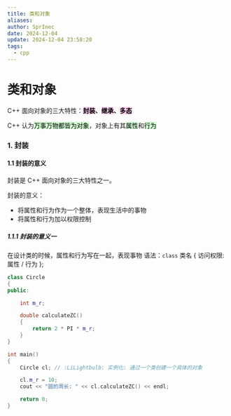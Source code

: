 ```yaml
---
title: 类和对象
aliases: 
author: SprInec
date: 2024-12-04
update: 2024-12-04 23:58:20
tags:
  - cpp
---
```

# 类和对象

C++ 面向对象的三大特性：**<mark style="background: #FFB8EBA6;">封装</mark>、<mark style="background: #FFB8EBA6;">继承</mark>、<mark style="background: #FFB8EBA6;">多态</mark>**

C++ 认为<mark style="background: #BBFABBA6;">万事万物都皆为对象</mark>，对象上有其<mark style="background: #BBFABBA6;">属性</mark>和<mark style="background: #BBFABBA6;">行为</mark>

### 1. 封装

#### 1.1 封装的意义

封装是 C++ 面向对象的三大特性之一。

封装的意义：

- 将属性和行为作为一个整体，表现生活中的事物
- 将属性和行为加以权限控制

##### 1.1.1 封装的意义一

在设计类的时候，属性和行为写在一起，表现事物
语法：`class` 类名 { 访问权限: 属性 / 行为 };

```cpp
class Circle
{
public:

	int m_r; 

	double calculateZC()
	{
		return 2 * PI * m_r;
	}
}

int main()
{
	Circle cl; // :LiLightbulb: 实例化: 通过一个类创建一个具体的对象

	cl.m_r = 10;
	cout << "圆的周长: " << cl.calculateZC() << endl;

	return 0;
}
```
